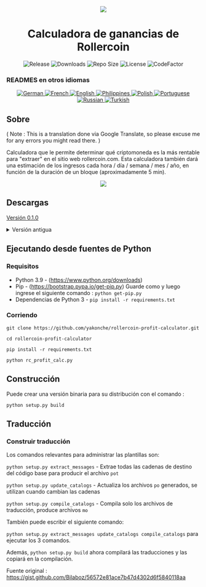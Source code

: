 <p align="center"><img src="https://i.imgur.com/UnThSPW.png"/></p>

<h1 align="center">Calculadora de ganancias de Rollercoin</h1>

<p align="center">
  <img alt="Release" src="https://img.shields.io/github/v/release/yakonche/rollercoin-profit-calculator?style=flat-square&color=00b16a">
  <img alt="Downloads" src="https://img.shields.io/github/downloads/yakonche/rollercoin-profit-calculator/total?style=flat-square&color=0055A4">
  <img alt="Repo Size" src="https://img.shields.io/github/repo-size/yakonche/rollercoin-profit-calculator?style=flat-square&color=FFFFFF">
  <img alt="License" src="https://img.shields.io/github/license/yakonche/rollercoin-profit-calculator?style=flat-square&color=EF4135">
  <img alt="CodeFactor" src="https://www.codefactor.io/repository/github/yakonche/rollercoin-profit-calculator/badge?style=flat-square"/>
</p>

### READMES en otros idiomas

<p align="center">
  <a href="https://github.com/Yakonche/rollercoin-profit-calculator/blob/master/readmes/README-DE.md">
    <img alt="German" src="https://user-images.githubusercontent.com/60564904/111507817-56978680-874b-11eb-8fb2-c66eca9683ec.png">
  </a>
  <a href="https://github.com/Yakonche/rollercoin-profit-calculator/blob/master/readmes/README-FR.md">
    <img alt="French" src="https://user-images.githubusercontent.com/60564904/111509055-9f9c0a80-874c-11eb-851d-f82deebaa5c7.png">
  </a>
  <a href="https://github.com/Yakonche/rollercoin-profit-calculator/blob/master/README.md">
    <img alt="English" src="https://user-images.githubusercontent.com/60564904/111509126-b3477100-874c-11eb-9d87-0f484dfa3ff6.png">
  </a>
  <a href="https://github.com/Yakonche/rollercoin-profit-calculator/blob/master/readmes/README-PH.md">
    <img alt="Philippines" src="https://user-images.githubusercontent.com/60564904/111509315-e427a600-874c-11eb-8e73-88d67a15c139.png">
  </a>
  <a href="https://github.com/Yakonche/rollercoin-profit-calculator/blob/master/readmes/README-PL.md">
    <img alt="Polish" src="https://user-images.githubusercontent.com/60564904/111509351-ee49a480-874c-11eb-9205-04cc7ed5eaaf.png">
  </a>
  <a href="https://github.com/Yakonche/rollercoin-profit-calculator/blob/master/readmes/README-PT.md">
    <img alt="Portuguese" src="https://user-images.githubusercontent.com/60564904/111509380-f73a7600-874c-11eb-8a88-6663d90e0f7f.png">
  </a>
  <a href="https://github.com/Yakonche/rollercoin-profit-calculator/blob/master/readmes/README-RU.md">
    <img alt="Russian" src="https://user-images.githubusercontent.com/60564904/111509415-002b4780-874d-11eb-99d3-f877f9744746.png">
  </a>
  <a href="https://github.com/Yakonche/rollercoin-profit-calculator/blob/master/readmes/README-TR.md">
    <img alt="Turkish" src="https://user-images.githubusercontent.com/60564904/111509458-0ae5dc80-874d-11eb-81ae-3a4775e11df5.png">
  </a>
</p>

Sobre
-----

( Note : This is a translation done via Google Translate, so please excuse me for any errors you might read there. )

Calculadora que le permite determinar qué criptomoneda es la más rentable para "extraer" en el sitio web rollercoin.com.
Esta calculadora también dará una estimación de los ingresos cada hora / día / semana / mes / año, en función de la duración de un bloque (aproximadamente 5 min).

<p align="center"><img src="https://user-images.githubusercontent.com/60564904/111250612-ec2cfc00-860d-11eb-98f3-bc8beb837055.png"/></p>

Descargas
---------

[Versión 0.1.0](https://github.com/Yakonche/rollercoin-profit-calculator/releases/tag/0.1.0)

<details>
<summary>Versión antigua</summary>
* [Versión 0.0.5](https://github.com/Yakonche/rollercoin-profit-calculator/releases/tag/0.0.5)
</details>

Ejecutando desde fuentes de Python
----------------------------------

### Requisitos

* Python 3.9 - (https://www.python.org/downloads)
* Pip - (https://bootstrap.pypa.io/get-pip.py) Guarde como y luego ingrese el siguiente comando : `python get-pip.py`
* Dependencias de Python 3 - `pip install -r requirements.txt`

### Corriendo

`git clone https://github.com/yakonche/rollercoin-profit-calculator.git`

`cd rollercoin-profit-calculator`

`pip install -r requirements.txt`

`python rc_profit_calc.py`

Construcción
------------

Puede crear una versión binaria para su distribución con el comando :

`python setup.py build`

Traducción
----------

### Construir traducción

Los comandos relevantes para administrar las plantillas son:

`python setup.py extract_messages` - Extrae todas las cadenas de destino del código base para producir el archivo `pot`

`python setup.py update_catalogs` - Actualiza los archivos `po` generados, se utilizan cuando cambian las cadenas

`python setup.py compile_catalogs` - Compila solo los archivos de traducción, produce archivos `mo`

También puede escribir el siguiente comando:

`python setup.py extract_messages update_catalogs compile_catalogs` para ejecutar los 3 comandos.

Además, `python setup.py build` ahora compilará las traducciones y las copiará en la compilación.



Fuente original : https://gist.github.com/Bilaboz/56572e81ace7b47d4302d6f5840118aa
